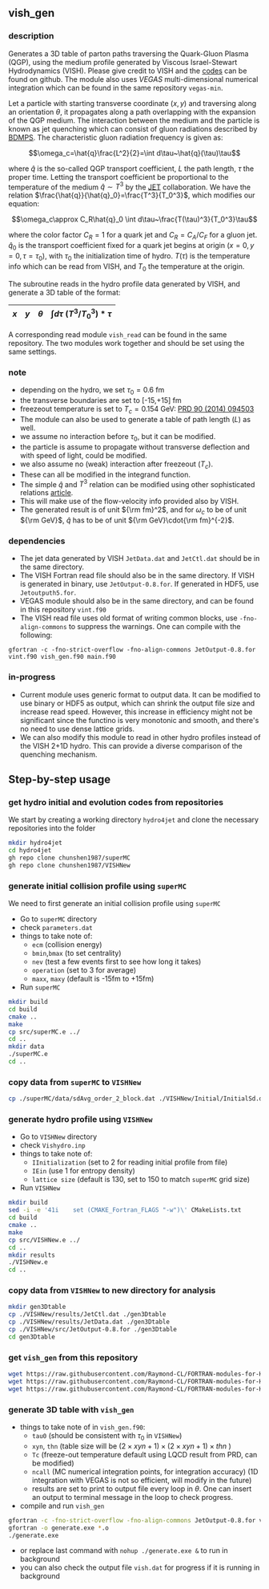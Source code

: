## vish_gen

### description

Generates a 3D table of parton paths traversing the Quark-Gluon Plasma (QGP), using the medium profile generated by Viscous Israel-Stewart Hydrodynamics (VISH). Please give credit to VISH and the [codes](https://github.com/chunshen1987/VISHNew) can be found on github. The module also uses *VEGAS* multi-dimensional numerical integration which can be found in the same repository `vegas-min`.

Let a particle with starting transverse coordinate $(x,y)$ and traversing along an orientation $\theta$, it propagates along a path overlapping with the expansion of the QGP medium. The interaction between the medium and the particle is known as jet quenching which can consist of gluon radiations described by [BDMPS](https://doi.org/10.1088/1126-6708/2001/09/033). The characteristic gluon radiation frequency is given as:
```math
\omega_c=\hat{q}\frac{L^2}{2}=\int d\tau~\hat{q}(\tau)\tau
```
where $\hat{q}$ is the so-called QGP transport coefficient, $L$ the path length, $\tau$ the proper time. Letting the transport coefficient be proportional to the temperature of the medium $\hat{q}\sim T^3$ by the [JET](https://doi.org/10.1103/PhysRevC.90.014909) collaboration. We have the relation $\frac{\hat{q}}{\hat{q}_0}=\frac{T^3}{T_0^3}$, which modifies our equation:
```math
\omega_c\approx C_R\hat{q}_0 \int d\tau~\frac{T(\tau)^3}{T_0^3}\tau
```
where the color factor $C_R=1$ for a quark jet and $C_R=C_A/C_F$ for a gluon jet. $\hat{q}_0$ is the transport coefficient fixed for a quark jet begins at origin $(x=0,y=0,\tau=\tau_0)$, with $\tau_0$ the initialization time of hydro. $T(\tau)$ is the temperature info which can be read from VISH, and $T_0$ the temperature at the origin.

The subroutine reads in the hydro profile data generated by VISH, and generate a 3D table of the format:  

| $x$  | $y$ | $\theta$ | $\int d\tau~(T^3/T_0^3)*\tau$ |
|------|-----|----------|-------------------------------|

A corresponding read module `vish_read` can be found in the same repository. The two modules work together and should be set using the same settings.

### note

- depending on the hydro, we set $\tau_0=0.6$ fm
- the transverse boundaries are set to [-15,+15] fm
- freezeout temperature is set to $T_c=0.154$ GeV: [PRD 90 (2014) 094503](https://doi.org/10.1103/PhysRevD.109.034025)
- The module can also be used to generate a table of path length ($L$) as well.
- we assume no interaction before $\tau_0$, but it can be modified.
- the particle is assume to propagate without transverse deflection and with speed of light, could be modified.
- we also assume no (weak) interaction after freezeout ($T_c$).
- These can all be modified in the integrand function.
- The simple $\hat{q}$ and $T^3$ relation can be modified using other sophisticated relations [article](https://doi.org/10.1007/s41365-024-01492-4).
- This will make use of the flow-velocity info provided also by VISH.
- The generated result is of unit ${\rm fm}^2$, and for $\omega_c$ to be of unit ${\rm GeV}$, $\hat{q}$ has to be of unit ${\rm GeV}\cdot{\rm fm}^{-2}$.

### dependencies

- The jet data generated by VISH `JetData.dat` and `JetCtl.dat` should be in the same directory.
- The VISH Fortran read file should also be in the same directory. If VISH is generated in binary, use `JetOutput-0.8.for`. If generated in HDF5, use `Jetoutputh5.for`.
- VEGAS module should also be in the same directory, and can be found in this repository `vint.f90`
- The VISH read file uses old format of writing common blocks, use `-fno-align-commons` to suppress the warnings.
One can compile with the following:
```
gfortran -c -fno-strict-overflow -fno-align-commons JetOutput-0.8.for vint.f90 vish_gen.f90 main.f90
```

### in-progress

- Current module uses generic format to output data. It can be modified to use binary or HDF5 as output, which can shrink the output file size and increase read speed. 
However, this increase in efficiency might not be significant since the functino is very monotonic and smooth, and there's no need to use dense lattice grids.
- We can also modify this module to read in other hydro profiles instead of the VISH 2+1D hydro. This can provide a diverse comparison of the quenching mechanism.

## Step-by-step usage

### get hydro initial and evolution codes from repositories

We start by creating a working directory `hydro4jet` and clone the necessary repositories into the folder
```bash
mkdir hydro4jet
cd hydro4jet
gh repo clone chunshen1987/superMC
gh repo clone chunshen1987/VISHNew
```

### generate initial collision profile using `superMC`

We need to first generate an initial collision profile using `superMC`
- Go to `superMC` directory
- check `parameters.dat`
- things to take note of:
  -  `ecm` (collision energy)
  -  `bmin`,`bmax` (to set centrality)
  -  `nev` (test a few events first to see how long it takes)
  -  `operation` (set to 3 for average)
  -  `maxx`, `maxy` (default is -15fm to +15fm)
- Run `superMC`
```bash
mkdir build
cd build
cmake ..
make
cp src/superMC.e ../
cd ..
mkdir data
./superMC.e
cd ..
```

### copy data from `superMC` to `VISHNew`
```bash
cp ./superMC/data/sdAvg_order_2_block.dat ./VISHNew/Initial/InitialSd.dat
```

### generate hydro profile using `VISHNew`
- Go to `VISHNew` directory
- check `Vishydro.inp`
- things to take note of:
  - `IInitialization` (set to 2 for reading initial profile from file)
  - `IEin` (use 1 for entropy density)
  - `lattice size` (default is 130, set to 150 to match `superMC` grid size)
- Run `VISHNew`
```bash
mkdir build
sed -i -e '41i    set (CMAKE_Fortran_FLAGS "-w")\' CMakeLists.txt
cd build
cmake ..
make
cp src/VISHNew.e ../
cd ..
mkdir results
./VISHNew.e
cd ..
```

### copy data from `VISHNew` to new directory for analysis
```bash
mkdir gen3Dtable
cp ./VISHNew/results/JetCtl.dat ./gen3Dtable
cp ./VISHNew/results/JetData.dat ./gen3Dtable
cp ./VISHNew/src/JetOutput-0.8.for ./gen3Dtable
cd gen3Dtable
```

### get `vish_gen` from this repository 
```bash
wget https://raw.githubusercontent.com/Raymond-CL/FORTRAN-modules-for-HEP/refs/heads/main/vint/vint.f90
wget https://raw.githubusercontent.com/Raymond-CL/FORTRAN-modules-for-HEP/refs/heads/main/vish_gen/vish_gen.f90
wget https://raw.githubusercontent.com/Raymond-CL/FORTRAN-modules-for-HEP/refs/heads/main/vish_gen/main.f90
```

### generate 3D table with `vish_gen`
- things to take note of in `vish_gen.f90`:
  - `tau0` (should be consistent with $\tau_0$ in `VISHNew`)
  - `xyn`, `thn` (table size will be $(2\times xyn+1)\times(2\times xyn+1)\times thn$ )
  - `Tc` (freeze-out temperature default using LQCD result from PRD, can be modified)
  - `ncall` (MC numerical integration points, for integration accuracy) (1D integration with VEGAS is not so efficient, will modify in the future)
  - results are set to print to output file every loop in $\theta$. One can insert an output to terminal message in the loop to check progress.
- compile and run `vish_gen`
```bash
gfortran -c -fno-strict-overflow -fno-align-commons JetOutput-0.8.for vint.f90 vish_gen.f90 main.f90
gfortran -o generate.exe *.o
./generate.exe
```
- or replace last command with `nohup ./generate.exe &` to run in background
- you can also check the output file `vish.dat` for progress if it is running in background
